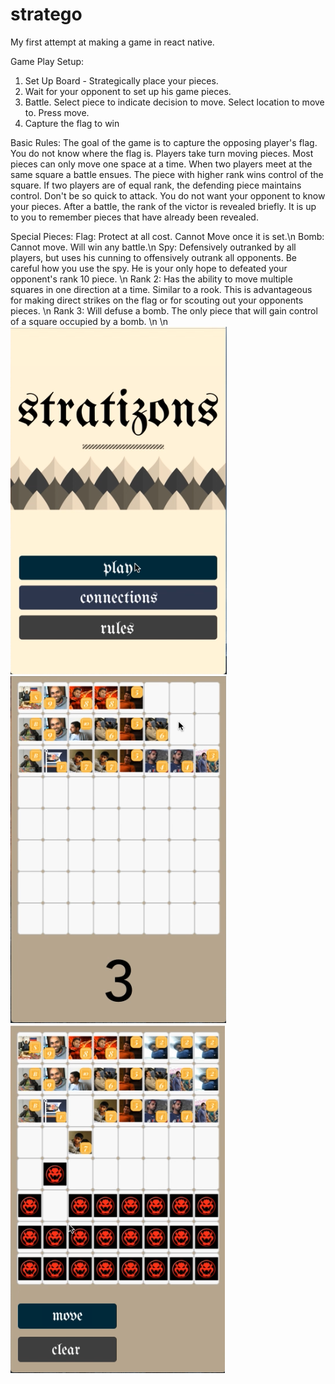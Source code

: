 # stratego

My first attempt at making a game in react native.

Game Play Setup:
1. Set Up Board - Strategically place your pieces.
2. Wait for your opponent to set up his game pieces.
3. Battle. Select piece to indicate decision to move. Select location to move to. Press move.
4. Capture the flag to win

Basic Rules:
The goal of the game is to capture the opposing player's flag. You do not know where the flag is. Players take turn moving
pieces. Most pieces can only move one space at a time. When two players meet at the same square a battle ensues. The piece with
higher rank wins control of the square. If two players are of equal rank, the defending piece maintains control. Don't be so
quick to attack. You do not want your opponent to know your pieces. After a battle, the rank of the victor is revealed briefly.
It is up to you to remember pieces that have already been revealed.

Special Pieces:
Flag: Protect at all cost. Cannot Move once it is set.\n
Bomb: Cannot move. Will win any battle.\n
Spy: Defensively outranked by all players, but uses his cunning to offensively outrank all opponents. Be careful how you use
the spy. He is your only hope to defeated your opponent's rank 10 piece. \n
Rank 2: Has the ability to move multiple squares in one direction at a time. Similar to a rook. This is advantageous for
making direct strikes on the flag or for scouting out your opponents pieces. \n
Rank 3: Will defuse a bomb. The only piece that will gain control of a square occupied by a bomb. \n
\n
![](./images/mainmenu.png)
![](./images/gameSetup.png)
![](./images/gamePlay.png)
